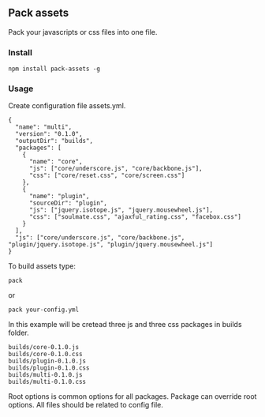 ## Pack assets
Pack your javascripts or css files into one file. 

### Install

    npm install pack-assets -g

### Usage
Create configuration file assets.yml. 

	{
  	  "name": "multi",
  	  "version": "0.1.0",
  	  "outputDir": "builds",
  	  "packages": [
        {
          "name": "core",
          "js": ["core/underscore.js", "core/backbone.js"],
          "css": ["core/reset.css", "core/screen.css"]
        },
    	{
          "name": "plugin",
          "sourceDir": "plugin",
          "js": ["jquery.isotope.js", "jquery.mousewheel.js"],
          "css": ["soulmate.css", "ajaxful_rating.css", "facebox.css"]
        }
      ],
      "js": ["core/underscore.js", "core/backbone.js", "plugin/jquery.isotope.js", "plugin/jquery.mousewheel.js"]
    }
    
To build assets type:

    pack
or

    pack your-config.yml
    
In this example will be cretead three js and three css packages in builds folder.

    builds/core-0.1.0.js
    builds/core-0.1.0.css
    builds/plugin-0.1.0.js
    builds/plugin-0.1.0.css
    builds/multi-0.1.0.js
    builds/multi-0.1.0.css
    
Root options is common options for all packages. Package can override root options.
All files should be related to config file.

